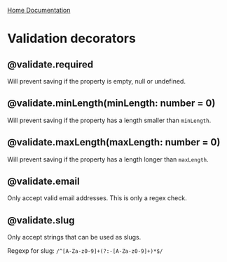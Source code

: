 [Home Documentation](./index.md)

# Validation decorators

## @validate.required

Will prevent saving if the property is empty, null or undefined.

## @validate.minLength(minLength: number = 0)

Will prevent saving if the property has a length smaller than `minLength`.

## @validate.maxLength(maxLength: number = 0)

Will prevent saving if the property has a length longer than `maxLength`.

## @validate.email

Only accept valid email addresses. This is only a regex check.

## @validate.slug

Only accept strings that can be used as slugs.

Regexp for slug: `/^[A-Za-z0-9]+(?:-[A-Za-z0-9]+)*$/`